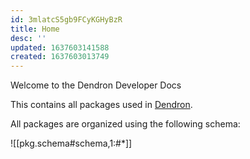 ```yaml
---
id: 3mlatcS5gb9FCyKGHyBzR
title: Home
desc: ''
updated: 1637603141588
created: 1637603013749
---
```


Welcome to the Dendron Developer Docs 

This contains all packages used in [Dendron](https://github.com/dendronhq/dendron).

All packages are organized using the following schema:

![[pkg.schema#schema,1:#*]]
